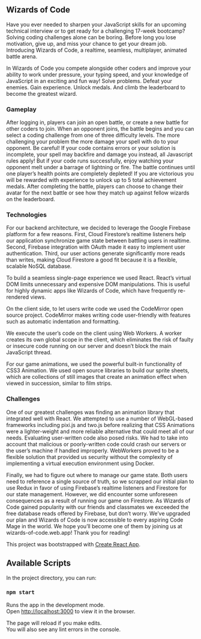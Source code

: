 ## Wizards of Code

Have you ever needed to sharpen your JavaScript skills for an upcoming technical interview or to get ready for a challenging 17-week bootcamp? Solving coding challenges alone can be boring. Before long you lose motivation, give up, and miss your chance to get your dream job. Introducing Wizards of Code, a realtime, seamless, multiplayer, animated battle arena.

In Wizards of Code you compete alongside other coders and improve your ability to work under pressure, your typing speed, and your knowledge of JavaScript in an exciting and fun way! Solve problems. Defeat your enemies. Gain experience. Unlock medals. And climb the leaderboard to become the greatest wizard.

### Gameplay

After logging in, players can join an open battle, or create a new battle for other coders to join. When an opponent joins, the battle begins and you can select a coding challenge from one of three difficulty levels. The more challenging your problem the more damage your spell with do to your opponent. Be careful! If your code contains errors or your solution is incomplete, your spell may backfire and damage you instead, all Javascript rules apply! But if your code runs successfully, enjoy watching your opponent melt under a barrage of lightning or fire. The battle continues until one player’s health points are completely depleted! If you are victorious you will be rewarded with experience to unlock up to 5 total achievement medals. After completing the battle, players can choose to change their avatar for the next battle or see how they match up against fellow wizards on the leaderboard.

### Technologies

For our backend architecture, we decided to leverage the Google Firebase platform for a few reasons. First, Cloud Firestore’s realtime listeners help our application synchronize game state between battling users in realtime. Second, Firebase integration with OAuth made it easy to implement user authentication. Third, our user actions generate significantly more reads than writes, making Cloud Firestore a good fit because it is a flexible, scalable NoSQL database.

To build a seamless single-page experience we used React. React’s virtual DOM limits unnecessary and expensive DOM manipulations. This is useful for highly dynamic apps like Wizards of Code, which have frequently re-rendered views.

On the client side, to let users write code we used the CodeMirror open source project. CodeMirror makes writing code user-friendly with features such as automatic indentation and formatting.

We execute the user’s code on the client using Web Workers. A worker creates its own global scope in the client, which eliminates the risk of faulty or insecure code running on our server and doesn’t block the main JavaScript thread.

For our game animations, we used the powerful built-in functionality of CSS3 Animation. We used open source libraries to build our sprite sheets, which are collections of still images that create an animation effect when viewed in succession, similar to film strips.

### Challenges

One of our greatest challenges was finding an animation library that integrated well with React. We attempted to use a number of WebGL-based frameworks including pixi.js and two.js before realizing that CSS Animations were a lighter-weight and more reliable alternative that could meet all of our needs. Evaluating user-written code also posed risks. We had to take into account that malicious or poorly-written code could crash our servers or the user’s machine if handled improperly. WebWorkers proved to be a flexible solution that provided us security without the complexity of implementing a virtual execution environment using Docker.

Finally, we had to figure out where to manage our game state. Both users need to reference a single source of truth, so we scrapped our initial plan to use Redux in favor of using Firebase’s realtime listeners and Firestore for our state management. However, we did encounter some unforeseen consequences as a result of running our game on Firestore. As Wizards of Code gained popularity with our friends and classmates we exceeded the free database reads offered by Firebase, but don’t worry. We’ve upgraded our plan and Wizards of Code is now accessible to every aspiring Code Mage in the world. We hope you’ll become one of them by joining us at wizards-of-code.web.app! Thank you for reading!

This project was bootstrapped with [Create React App](https://github.com/facebook/create-react-app).

## Available Scripts

In the project directory, you can run:

### `npm start`

Runs the app in the development mode.<br>
Open [http://localhost:3000](http://localhost:3000) to view it in the browser.

The page will reload if you make edits.<br>
You will also see any lint errors in the console.

